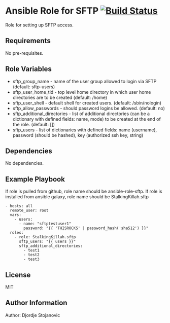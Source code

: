 Ansible Role for SFTP [![Build Status](https://travis-ci.org/StalkingKillah/ansible-role-sftp.svg?branch=master)](https://travis-ci.org/StalkingKillah/ansible-role-sftp)
=========

Role for setting up SFTP access.

Requirements
------------

No pre-requisites.

Role Variables
--------------

* sftp_group_name - name of the user group allowed to login via SFTP (default: sftp-users)
* sftp_user_home_tld - top level home directory in which user home directories are to be created (default: /home)
* sftp_user_shell - default shell for created users. (default: /sbin/nologin)
* sftp_allow_passwords - should password logins be allowed. (default: no)
* sftp_additional_directories - list of additional directories (can be a dictionary with defined fields: name, mode) to be created at the end of the role. (default: [])
* sftp_users - list of dictionaries with defined fields: name (username), password (should be hashed), key (authorized ssh key, string)

Dependencies
------------

No dependencies.

Example Playbook
----------------

If role is pulled from github, role name should be ansible-role-sftp.
If role is installed from ansible galaxy, role name should be StalkingKillah.sftp

    - hosts: all
      remote_user: root
      vars:
        - users:
          - name: "sftptestuser1"
            password: "{{ 'THISROCKS' | password_hash('sha512') }}"
      roles:
        - role: StalkingKillah.sftp
          sftp_users: "{{ users }}"
          sftp_additional_directories:
            - test1
            - test2
            - test3

License
-------

MIT

Author Information
------------------

Author: Djordje Stojanovic
